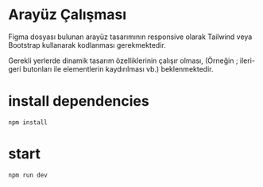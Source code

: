 # Arayüz Çalışması 

Figma dosyası bulunan arayüz tasarımının responsive olarak Tailwind veya Bootstrap kullanarak kodlanması gerekmektedir.

Gerekli yerlerde dinamik tasarım özelliklerinin çalışır olması, (Örneğin ; ileri-geri butonları ile elementlerin kaydırılması vb.) beklenmektedir.

# install dependencies
```
npm install
```

# start
```
npm run dev
```
